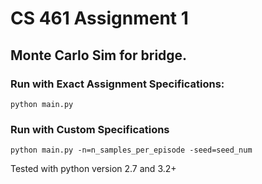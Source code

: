 # CS 461 Assignment 1
## Monte Carlo Sim for bridge.

### Run with Exact Assignment Specifications:
```
python main.py
```
### Run with Custom Specifications
```
python main.py -n=n_samples_per_episode -seed=seed_num
```

Tested with python version 2.7 and 3.2+
